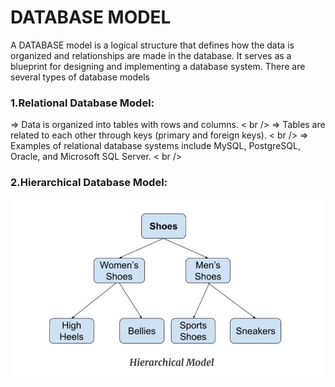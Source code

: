 # DATABASE MODEL

A DATABASE model is a logical structure that defines how the data is organized and relationships are made in the database.
It serves as a blueprint for designing and implementing a database system.
There are several types of database models

### 1.Relational Database Model:

=> Data is organized into tables with rows and columns. < br />
=> Tables are related to each other through keys (primary and foreign keys). < br />
=> Examples of relational database systems include MySQL, PostgreSQL, Oracle, and Microsoft SQL Server. < br />

### 2.Hierarchical Database Model:

![](img/Hierarchical_Database_Model.png)
